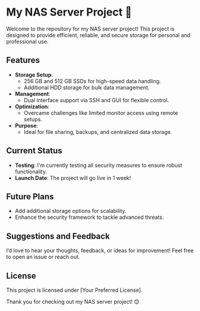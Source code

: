 # My NAS Server Project 🚀  

Welcome to the repository for my NAS server project! This project is designed to provide efficient, reliable, and secure storage for personal and professional use.  

## Features  
- **Storage Setup**:  
  - 256 GB and 512 GB SSDs for high-speed data handling.  
  - Additional HDD storage for bulk data management.  
- **Management**:  
  - Dual interface support via SSH and GUI for flexible control.  
- **Optimization**:  
  - Overcame challenges like limited monitor access using remote setups.  
- **Purpose**:  
  - Ideal for file sharing, backups, and centralized data storage.  

## Current Status  
- **Testing**: I'm currently testing all security measures to ensure robust functionality.  
- **Launch Date**: The project will go live in 1 week!  

## Future Plans  
- Add additional storage options for scalability.  
- Enhance the security framework to tackle advanced threats.  

## Suggestions and Feedback  
I’d love to hear your thoughts, feedback, or ideas for improvement! Feel free to open an issue or reach out.  

## License  
This project is licensed under [Your Preferred License].  

Thank you for checking out my NAS server project! 😊  
